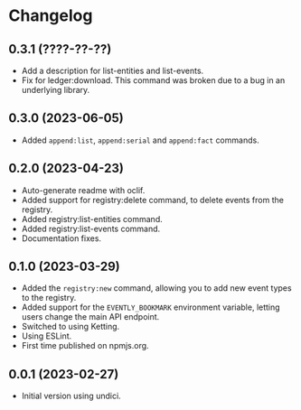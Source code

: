 Changelog
=========

0.3.1 (????-??-??)
------------------

* Add a description for list-entities and list-events.
* Fix for ledger:download. This command was broken due to a bug in an
  underlying library.


0.3.0 (2023-06-05)
------------------

* Added `append:list`, `append:serial` and `append:fact` commands.


0.2.0 (2023-04-23)
------------------

* Auto-generate readme with oclif.
* Added support for registry:delete command, to delete events from the
  registry.
* Added registry:list-entities command.
* Added registry:list-events command.
* Documentation fixes.


0.1.0 (2023-03-29)
------------------

* Added the `registry:new` command, allowing you to add new event types to the
  registry.
* Added support for the `EVENTLY_BOOKMARK` environment variable, letting users
  change the main API endpoint.
* Switched to using Ketting.
* Using ESLint.
* First time published on npmjs.org.


0.0.1 (2023-02-27)
------------------

* Initial version using undici.
